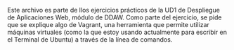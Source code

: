 Este archivo es parte de llos ejercicios prácticos de la UD1 de Despliegue de Aplicaciones Web, módulo de DDAW.
Como parte del ejercicio, se pide que se explique algo de Vagrant, una herramienta que permite utilizar máquinas virtuales (como la que estoy usando actualmente para escribir en el Terminal de Ubuntu) a través de la línea de comandos.
